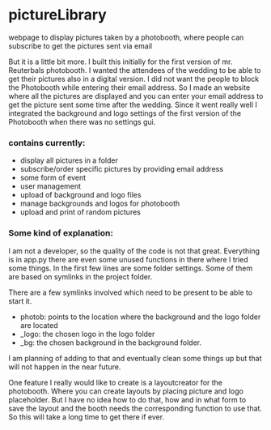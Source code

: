 # pictureLibrary
webpage to display pictures taken by a photobooth, where people can subscribe to get the pictures sent via email

But it is a little bit more. I built this initially for the first version of mr. Reuterbals photobooth. I wanted the attendees of the wedding to be able to get their pictures also in a digital version.
I did not want the people to block the Photobooth while entering their email address.
So I made an website where all the pictures are displayed and you can enter your email address to get the picture sent some time after the wedding.
Since it went really well I integrated the background and logo settings of the first version of the Photobooth when there was no settings gui.

### contains currently:
- display all pictures in a folder
- subscribe/order specific pictures by providing email address
- some form of event 
- user management
- upload of background and logo files
- manage backgrounds and logos for photobooth
- upload and print of random pictures



### Some kind of explanation:

I am not a developer, so the quality of the code is not that great.
Everything is in app.py there are even some unused functions in there where I tried some things.
In the first few lines are some folder settings.
Some of them are based on symlinks in the project folder.

There are a few symlinks involved which need to be present to be able to start it.
- photob: points to the location where the background and the logo folder are located 
- _logo: the chosen logo in the logo folder
- _bg: the chosen background in the background folder.

I am planning of adding to that and eventually clean some things up but that will not happen in the near future.

One feature I really would like to create is a layoutcreator for the photobooth. Where you can create layouts by placing picture and logo placeholder. But I have no idea how to do that, how and in what form to save the layout and the booth needs the corresponding function to use that.
So this will take a long time to get there if ever.

